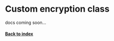# Custom encryption class

docs coming soon...

#### [Back to index](https://github.com/shapecode/nya-doctrine-encrypt-bundle/blob/master/docs/index.md)
